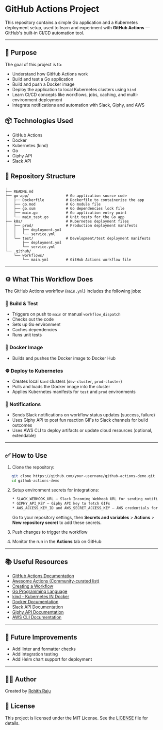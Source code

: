 # GitHub Actions Project

This repository contains a simple Go application and a Kubernetes deployment setup, used to learn and experiment with **GitHub Actions** — GitHub's built-in CI/CD automation tool.

---

## 🚀 Purpose

The goal of this project is to:

* Understand how GitHub Actions work
* Build and test a Go application
* Build and push a Docker image
* Deploy the application to local Kubernetes clusters using `kind`
* Learn CI/CD concepts like workflows, jobs, caching, and multi-environment deployment
* Integrate notifications and automation with Slack, Giphy, and AWS

## 📦 Technologies Used

* GitHub Actions
* Docker
* Kubernetes (kind)
* Go
* Giphy API
* Slack API

## 📁 Repository Structure

```
.
├── README.md
├── go-app/                 # Go application source code
│   ├── Dockerfile          # Dockerfile to containerize the app
│   ├── go.mod              # Go module file
│   ├── go.sum              # Go dependencies lock file
│   ├── main.go             # Go application entry point
│   └── main_test.go        # Unit tests for the Go app
├── k8s/                    # Kubernetes deployment files
│   ├── prod/               # Production deployment manifests
│   │   ├── deployment.yml
│   │   └── service.yml
│   └── test/               # Development/test deployment manifests
│       ├── deployment.yml
│       └── service.yml
└── .github/
    └── workflows/
        └── main.yml        # GitHub Actions workflow file
```

---

## ⚙️ What This Workflow Does

The GitHub Actions workflow (`main.yml`) includes the following jobs:

### 🔨 Build & Test

* Triggers on push to `main` or manual `workflow_dispatch`
* Checks out the code
* Sets up Go environment
* Caches dependencies
* Runs unit tests

### 🐳 Docker Image

* Builds and pushes the Docker image to Docker Hub

### ☸️ Deploy to Kubernetes

* Creates local `kind` clusters (`dev-cluster`, `prod-cluster`)
* Pulls and loads the Docker image into the cluster
* Applies Kubernetes manifests for `test` and `prod` environments


### 📢 Notifications

* Sends Slack notifications on workflow status updates (success, failure)
* Uses Giphy API to post fun reaction GIFs to Slack channels for build outcomes
* Uses AWS CLI to deploy artifacts or update cloud resources (optional, extendable)

---

## ✅ How to Use

1. Clone the repository:

```bash
   git clone https://github.com/your-username/github-actions-demo.git
   cd github-actions-demo
```

2. Setup environment secrets for integrations:
   ```bash
   * SLACK_WEBHOOK_URL — Slack Incoming Webhook URL for sending notifications
   * GIPHY_API_KEY — Giphy API key to fetch GIFs
   * AWS_ACCESS_KEY_ID and AWS_SECRET_ACCESS_KEY — AWS credentials for deployment tasks
   ```
   Go to your repository settings, then **Secrets and variables** > **Actions** > **New repository secret** to add these secrets.

3. Push changes to trigger the workflow

4. Monitor the run in the **Actions** tab on GitHub

---

## 📚 Useful Resources

* [GitHub Actions Documentation](https://docs.github.com/en/actions)
* [Awesome Actions (Community-curated list)](https://github.com/sdras/awesome-actions)
* [Creating a Workflow](https://docs.github.com/en/actions/using-workflows)
* [Go Programming Language](https://go.dev/)
* [kind - Kubernetes IN Docker](https://kind.sigs.k8s.io/)
* [Docker Documentation](https://docs.docker.com/)
* [Slack API Documentation](https://api.slack.com/)
* [Giphy API Documentation](https://developers.giphy.com/docs/)
* [AWS CLI Documentation](https://docs.aws.amazon.com/cli/latest/userguide/cli-chap-welcome.html)

---

## 🚰 Future Improvements

* Add linter and formatter checks
* Add integration testing
* Add Helm chart support for deployment

---

## 🧑‍💻 Author

Created by [Rohith Raju](https://github.com/DexRoku)

## 📄 License
This project is licensed under the MIT License. See the [LICENSE](LICENSE) file for details.
